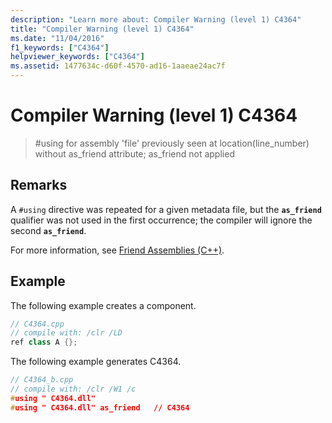 ```yaml
---
description: "Learn more about: Compiler Warning (level 1) C4364"
title: "Compiler Warning (level 1) C4364"
ms.date: "11/04/2016"
f1_keywords: ["C4364"]
helpviewer_keywords: ["C4364"]
ms.assetid: 1477634c-d60f-4570-ad16-1aaeae24ac7f
---
```

# Compiler Warning (level 1) C4364

> #using for assembly 'file' previously seen at location(line_number) without as_friend attribute; as_friend not applied

## Remarks

A `#using` directive was repeated for a given metadata file, but the **`as_friend`** qualifier was not used in the first occurrence; the compiler will ignore the second **`as_friend`**.

For more information, see [Friend Assemblies (C++)](../../dotnet/friend-assemblies-cpp.md).

## Example

The following example creates a component.

```cpp
// C4364.cpp
// compile with: /clr /LD
ref class A {};
```

The following example generates C4364.

```cpp
// C4364_b.cpp
// compile with: /clr /W1 /c
#using " C4364.dll"
#using " C4364.dll" as_friend   // C4364
```
